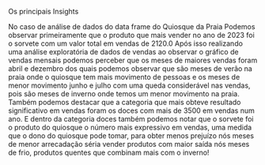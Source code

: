 Os principais Insights 

No caso de análise de dados do data frame do Quiosque da Praia
Podemos observar primeiramente que o produto que mais vender no ano de 2023 foi o sorvete com um valor total em vendas de 2120.0
Após isso realizando uma análise exploratória de dados de vendas
ao observar o gráfico de vendas mensais podemos perceber que os meses de maiores vendas foram abril e dezembro dos quais podemos observar que são meses de verão na praia onde o quiosque tem mais movimento de pessoas 
e os meses de menor movimento junho e julho com uma queda considerável nas vendas, pois são meses de inverno onde temos um menor movimento na praia.
Também podemos destacar que a categoria que mais obteve resultado significativo em vendas foram os doces com mais de 3500 em vendas num ano.
E dentro da categoria doces também podemos notar que o sorvete foi o produto do quiosque o número mais expressivo em vendas, uma medida que o dono do quiosque pode tomar, para obter menos prejuízo nós meses de menor arrecadação séria vender produtos com maior saída nós meses de frio, produtos quentes que combinam mais com o inverno!